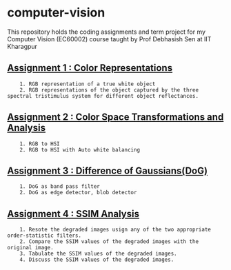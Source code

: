 # computer-vision
This repository holds the coding assignments and term project for my Computer Vision (EC60002) course taught by Prof Debhasish Sen at IIT Kharagpur

## [Assignment 1 : Color Representations](CA1)
        1. RGB representation of a true white object
        2. RGB representations of the object captured by the three spectral tristimulus system for different object reflectances.

## [Assignment 2 : Color Space Transformations and Analysis](CA2)
        1. RGB to HSI
        2. RGB to HSI with Auto white balancing

## [Assignment 3 : Difference of Gaussians(DoG)](CA3)
        1. DoG as band pass filter
        2. DoG as edge detector, blob detector


## [Assignment 4 : SSIM Analysis](CA4)
        1. Resote the degraded images usign any of the two appropriate order-statistic filters.
        2. Compare the SSIM values of the degraded images with the original image.
        3. Tabulate the SSIM values of the degraded images.
        4. Discuss the SSIM values of the degraded images.
